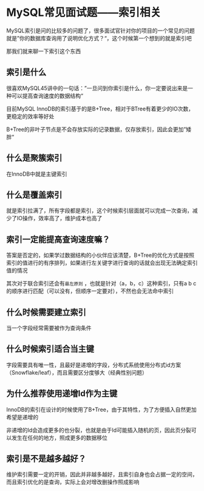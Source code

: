 # MySQL常见面试题——索引相关

MySQL索引是问的比较多的问题了，很多面试官针对你的项目的一个常见的问题就是”你的数据库查询用了说明优化方式？“，这个时候第一个想到的就是索引吧

那我们就来聊一下索引这个东西

## 索引是什么

很喜欢MySQL45讲中的一句话：”一旦问到你索引是什么，你一定要说出来是一种可以提高查询速度的数据结构“

目前MySQL InnoDB的索引基于的是B+Tree，相对于BTree有着更少的IO次数，更稳定的效率等好处

B+Tree的非叶子节点是不会存放实际的记录数据，仅存放索引，因此会更加”矮胖“

## 什么是聚簇索引

在InnoDB中就是主键索引

## 什么是覆盖索引

就是索引拉满了，所有字段都是索引，这个时候索引层面就可以完成一次查询，减少了IO操作，效率高了，维护成本也高了

## 索引一定能提高查询速度嘛？

答案是否定的，如果学过数据结构的小伙伴应该清楚，B+Tree的优化方式是按照索引的值进行的有序排列，如果进行左关键字进行查询的话就会出现无法确定索引值的情况

其次对于联合索引还会有`最左原则` ，也就是针对（a，b，c）这种索引，只有a b c的顺序进行匹配（可以没有，但顺序一定要对），不然也会无法命中索引

## 什么时候需要建立索引

当一个字段经常需要被作为查询条件

## 什么时候索引适合当主键

字段需要具有唯一性，且最好是递增的字段，分布式系统使用分布式id方案（Snowflake/leaf），而且需要区分度够大（经典性别问题）

## 为什么推荐使用递增Id作为主键

InnoDB的索引在设计的时候使用了B+Tree，由于其特性，为了方便插入自然更加希望是递增的

非递增的Id会造成更多的也分裂，也就是由于Id可能插入随机的页，因此页分裂可以发生在任何的地方，照成更多的数据移位

## 索引是不是越多越好？

维护索引需要一定的开销，因此并非越多越好，且索引自身也会占据一定的空间，而且索引优化的是查询，实际上会对增改删操作照成影响

